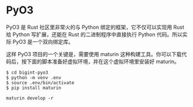 # PyO3
PyO3 是 Rust 社区里非常火的与 Python 绑定的框架，它不仅可以实现用 Rust 给 Python 写扩展，还能在 Rust 的二进制程序中直接执行 Python 代码。所以实际 PyO3 是一个双向绑定库。

这样 PyO3 项目的一个关键是，需要使用 maturin 这种构建工具。你可以下载代码后，按下面的脚本准备好虚拟环境，并在这个虚拟环境里安装好 maturin。
```
$ cd bigint-pyo3
$ python -m venv .env
$ source .env/bin/activate
$ pip install maturin

maturin develop -r
```
